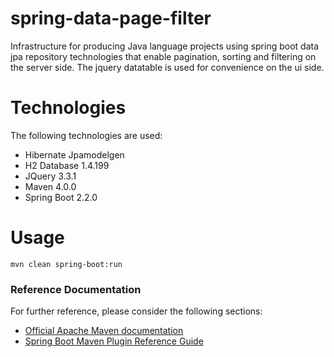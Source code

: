 # spring-data-page-filter
Infrastructure for producing Java language projects using spring boot data jpa repository technologies that
enable pagination, sorting and filtering on the server side. The jquery datatable is used for convenience on the ui side.

# Technologies
The following technologies are used:
- Hibernate Jpamodelgen
- H2 Database 1.4.199
- JQuery 3.3.1
- Maven 4.0.0
- Spring Boot 2.2.0


# Usage
```shell
mvn clean spring-boot:run
```

### Reference Documentation
For further reference, please consider the following sections:

* [Official Apache Maven documentation](https://maven.apache.org/guides/index.html)
* [Spring Boot Maven Plugin Reference Guide](https://docs.spring.io/spring-boot/docs/2.2.0.RELEASE/maven-plugin/)
